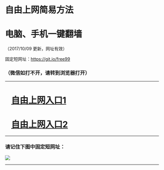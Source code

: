 ﻿# 自由上网简易方法

# 电脑、手机一键翻墙

（2017/10/09 更新，网址有效）

固定短网址：https://git.io/free99

### （微信如打不开，请转到浏览器打开）


***





# &nbsp;&nbsp; <a href="http://ft1394116647.fwq-tz-1001.info/fwqtz01.html?t=100900123320 " target="_blank">自由上网入口1</a>
# &nbsp;&nbsp; <a href="http://ft174497907.fwq-tz-1002.info/fwqtz02.html?t=100900112507 " target="_blank">自由上网入口2</a>
***

### 请记住下图中固定短网址：

<img src="https://s3-us-west-2.amazonaws.com/fwq-1001/yjfq-20170905okok.png" /> 


***

